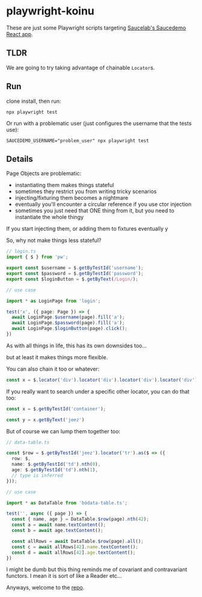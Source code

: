 # playwright-koinu

These are just some Playwright scripts targeting [Saucelab's Saucedemo React app](https://www.saucedemo.com/).

## TLDR

We are going to try taking advantage of chainable `Locator`s.

## Run

clone install, then run:

```shell
npx playwright test
```

Or run with a problematic user (just configures the username that the tests use):

```shell
SAUCEDEMO_USERNAME="problem_user" npx playwright test
```

## Details

Page Objects are problematic:

- instantiating them makes things stateful
- sometimes they restrict you from writing tricky scenarios
- injecting/fixturing them becomes a nightmare
- eventually you'll encounter a circular reference if you use ctor injection
- sometimes you just need that ONE thing from it, but you need to instantiate the whole thingy

If you start injecting them, or adding them to fixtures eventually y

So, why not make things less stateful?

```typescript
// login.ts
import { $ } from 'pw';

export const $username = $.getByTestId('username');
export const $password = $.getByTestId('password');
export const $loginButton = $.getByText(/Login/);

// use case

import * as LoginPage from 'login';

test('x', ({ page: Page }) => {
  await LoginPage.$username(page).fill('a');
  await LoginPage.$password(page).fill('a');
  await LoginPage.$loginButton(page).click();
})
```

As with all things in life, this has its own downsides too...

but at least it makes things more flexible.

You can also chain it too or whatever:

```typescript
const x = $.locator('div').locator('div').locator('div').locator('div');
```

If you really want to search under a specific other locator, you can do that too:

```typescript
const x = $.getByTestId('container');

const y = x.getByText('jeez')
```

But of course we can lump them together too:

```typescript
// data-table.ts

const $row = $.getByTestId('jeez').locator('tr').as($ => ({
  row: $,
  name: $.getByTestId('td').nth(0),
  age: $.getByTestId('td').nth(1),
  // type is inferred
}));

// use case

import * as DataTable from 'bódata-table.ts';

test('', async ({ page }) => {
  const { name, age } = DataTable.$row(page).nth(42);
  const a = await name.textContent();
  const b = await age.textContent();

  const allRows = await DataTable.$row(page).all();
  const c = await allRows[42].name.textContent();
  const d = await allRows[42].age.textContent();
})
```

I might be dumb but this thing reminds me of covariant and contravariant functors. I mean it is sort of like a Reader etc...

Anyways, welcome to the [repo](https://youtu.be/o3QYFzgu4AQ?t=102).
